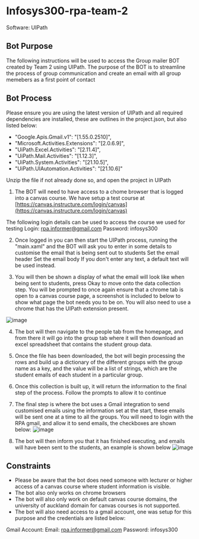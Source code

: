 # Infosys300-rpa-team-2

Software: UIPath 

## Bot Purpose

The following instructions will be used to access the Group mailer BOT created by Team 2 using UIPath. The purpose of the BOT is to streamline the process of group communication and create an email with all group memebers as a first point of contact


## Bot Process

Please ensure you are using the latest version of UIPath and all required dependencies are installed, these are outlines in the project.json, but also listed below:
- "Google.Apis.Gmail.v1": "[1.55.0.2510]",
- "Microsoft.Activities.Extensions": "[2.0.6.9]",
- "UiPath.Excel.Activities": "[2.11.4]",
- "UiPath.Mail.Activities": "[1.12.3]",
- "UiPath.System.Activities": "[21.10.5]",
- "UiPath.UIAutomation.Activities": "[21.10.6]"

Unzip the file if not already done so, and open the project in UIPath

1. The BOT will need to have access to a chome browser that is logged into a canvas course. We have setup a test course at [https://canvas.instructure.com/login/canvas](https://canvas.instructure.com/login/canvas)

The following login details can be used to access the course we used for testing
Login: rpa.informer@gmail.com 
Password: infosys300

2. Once logged in you can then start the UIPath process, running the "main.xaml" and the BOT will ask you to enter in some details to customise the email that is being sent out to students
Set the email header 
Set the email body
If you don't enter any text, a default text will be used instead.

3. You will then be shown a display of what the email will look like when being sent to students, press Okay to move onto the data collection step. You will be prompted to once again ensure that a chrome tab is open to a canvas course page, a screenshot is included to below to show what page the bot needs you to be on. You will also need to use a chrome that has the UIPath extension present.

![image](https://user-images.githubusercontent.com/66896513/196074923-ac2fd5a7-29a8-412b-a24c-170b3a97bce6.png)


4. The bot will then navigate to the people tab from the homepage, and from there it will go into the group tab where it will then download an excel spreadsheet that contains the student group data.

5. Once the file has been downloaded, the bot will begin processing the rows and build up a dictionary of the different groups with the group name as a key, and the value will be a list of strings, which are the student emails of each student in a particular group.

6. Once this collection is built up, it will return the information to the final step of the process. Follow the prompts to allow it to continue

7. The final step is where the bot uses a Gmail integration to send customised emails using the information set at the start, these emails will be sent one at a time to all the groups. You will need to login with the RPA gmail, and allow it to send emails, the checkboxes are shown below:
![image](https://user-images.githubusercontent.com/66896513/196076347-7abba8dd-6e4a-4ed5-8da4-b33d77b8ef89.png)


8. The bot will then inform you that it has finished executing, and emails will have been sent to the students, an example is shown below
![image](https://user-images.githubusercontent.com/66896513/196075156-369cedc0-9bca-4d8f-a8b1-3b12d9962dcf.png)

## Constraints

- Please be aware that the bot does need someone with lecturer or higher access of a canvas course where student information is visible.
- The bot also only works on chrome browsers
- The bot will also only work on default canvas course domains, the university of auckland domain for canvas courses is not supported.
- The bot will also need access to a gmail account, one was setup for this purpose and the credentials are listed below:

Gmail Account:
Email: rpa.informer@gmail.com
Password: infosys300



